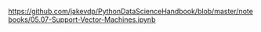 https://github.com/jakevdp/PythonDataScienceHandbook/blob/master/notebooks/05.07-Support-Vector-Machines.ipynb
